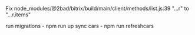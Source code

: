 Fix 
node_modules/@2bad/bitrix/build/main/client/methods/list.js:39
"...r" to "...r.items"

run migrations - npm run up
sync cars - npm run refreshcars

